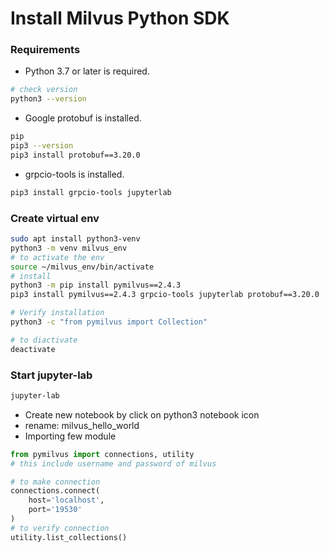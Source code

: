 # Install Milvus Python SDK
### Requirements
- Python 3.7 or later is required.
```sh
# check version
python3 --version
```
- Google protobuf is installed. 
```sh
pip
pip3 --version 
pip3 install protobuf==3.20.0
```
- grpcio-tools is installed.
```sh
pip3 install grpcio-tools jupyterlab
```

### Create virtual env
```sh
sudo apt install python3-venv
python3 -m venv milvus_env
# to activate the env
source ~/milvus_env/bin/activate
# install
python3 -m pip install pymilvus==2.4.3
pip3 install pymilvus==2.4.3 grpcio-tools jupyterlab protobuf==3.20.0

# Verify installation
python3 -c "from pymilvus import Collection"

# to diactivate
deactivate
```

### Start jupyter-lab

```sh
jupyter-lab
```
- Create new notebook by click on python3 notebook icon
- rename: milvus_hello_world
- Importing few module

```py
from pymilvus import connections, utility
# this include username and password of milvus

# to make connection
connections.connect(
    host='localhost',
    port='19530'
)
# to verify connection
utility.list_collections()
```